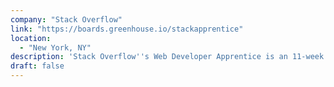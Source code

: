 ```yaml
---
company: "Stack Overflow"
link: "https://boards.greenhouse.io/stackapprentice"
location:
  - "New York, NY"
description: 'Stack Overflow''s Web Developer Apprentice is an 11-week apprenticeship program where you''ll work directly alongside a developer mentor on a real product team. Rather than doing independent "intern" projects that may not ever ship, as an apprentice you''ll work with your mentor to learn, review, debug, and ship features to real users. You''ll also work collaboratively with other members of the team, including other developers, designers, and product managers.'
draft: false
---
```

